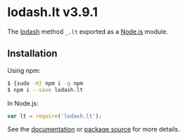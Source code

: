 # lodash.lt v3.9.1

The [lodash](https://lodash.com/) method `_.lt` exported as a [Node.js](https://nodejs.org/) module.

## Installation

Using npm:
```bash
$ {sudo -H} npm i -g npm
$ npm i --save lodash.lt
```

In Node.js:
```js
var lt = require('lodash.lt');
```

See the [documentation](https://lodash.com/docs#lt) or [package source](https://github.com/lodash/lodash/blob/3.9.1-npm-packages/lodash.lt) for more details.
